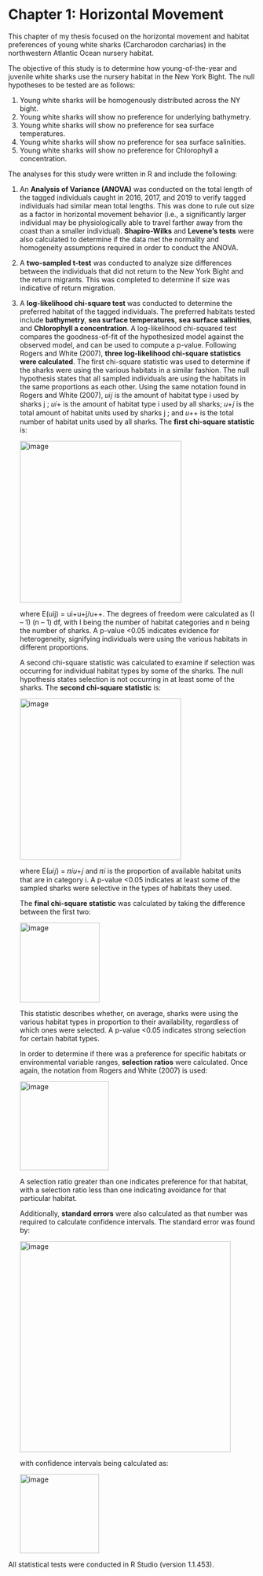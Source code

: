 # Chapter 1: Horizontal Movement

This chapter of my thesis focused on the horizontal movement and habitat preferences of young white sharks (Carcharodon carcharias) in the northwestern Atlantic Ocean nursery habitat.

The objective of this study is to determine how young-of-the-year and juvenile white sharks use the nursery habitat in the New York Bight. The null hypotheses to be tested are as follows:
  1. Young white sharks will be homogenously distributed across the NY bight.
  2. Young white sharks will show no preference for underlying bathymetry.
  3. Young white sharks will show no preference for sea surface temperatures.
  4. Young white sharks will show no preference for sea surface salinities.
  5. Young white sharks will show no preference for Chlorophyll a concentration.
 
The analyses for this study were written in R and include the following:
  1. An **Analysis of Variance (ANOVA)** was conducted on the total length of the tagged individuals caught in 2016, 2017, and 2019 to verify tagged individuals had    similar mean total lengths. This was done to rule out size as a factor in horizontal movement behavior (i.e., a significantly larger individual may be physiologically able to travel farther away from the coast than a smaller individual). **Shapiro-Wilks** and **Levene’s tests** were also calculated to determine if the data met the normality and homogeneity assumptions required in order to conduct the ANOVA.
  
  2. A **two-sampled t-test** was conducted to analyze size differences between the individuals that did not return to the New York Bight and the return migrants. This was completed to determine if size was indicative of return migration.
  
  3. A **log-likelihood chi-square test** was conducted to determine the preferred habitat of the tagged individuals. The preferred habitats tested include **bathymetry**, **sea surface temperatures**, **sea surface salinities**, and **Chlorophyll a concentration**. A log-likelihood chi-squared test compares the goodness-of-fit of the hypothesized model against the observed model, and can be used to compute a p-value. Following Rogers and White (2007), **three log-likelihood chi-square statistics were calculated**. The first chi-square statistic was used to determine if the sharks were using the various habitats in a similar fashion. The null hypothesis states that all sampled individuals are using the habitats in the same proportions as each other. Using the same notation found in Rogers and White (2007), 𝑢𝑖𝑗 is the amount of habitat type i used by sharks j ; 𝑢𝑖+ is the amount of habitat type i used by all sharks; 𝑢+𝑗 is the total amount of habitat units used by sharks j ; and 𝑢++ is the total number of habitat units used by all sharks. The **first chi-square statistic** is:
  
       <img width="329" alt="image" src="https://user-images.githubusercontent.com/99918352/186493896-a529fc22-e1bc-42fd-9afe-49ff4af498bc.png">

     where E(uij) = ui+u+j/u++. The degrees of freedom were calculated as (I – 1) (n – 1) df, with I being the number of habitat categories and n being the number of sharks. A p-value <0.05 indicates evidence for heterogeneity, signifying individuals were using the various habitats in different proportions.

     A second chi-square statistic was calculated to examine if selection was occurring for individual habitat types by some of the sharks. The null hypothesis states selection is not occurring in at least some of the sharks. The **second chi-square statistic** is:
     
     <img width="328" alt="image" src="https://user-images.githubusercontent.com/99918352/186494070-9163db7a-8b68-4a18-88ec-8600c8ee2670.png">

     where E(𝑢𝑖𝑗) = 𝜋𝑖𝑢+𝑗 and 𝜋𝑖 is the proportion of available habitat units that are in category i. A p-value <0.05 indicates at least some of the sampled sharks were selective in the types of habitats they used.
     
     The **final chi-square statistic** was calculated by taking the difference between the first two:
     
     <img width="162" alt="image" src="https://user-images.githubusercontent.com/99918352/186494172-c2f72f6c-89ff-4459-8bc3-35c01eedb126.png">
     
     This statistic describes whether, on average, sharks were using the various habitat types in proportion to their availability, regardless of which ones were selected. A p-value <0.05 indicates strong selection for certain habitat types.
     
     In order to determine if there was a preference for specific habitats or environmental variable ranges, **selection ratios** were calculated. Once again, the notation from Rogers and White (2007) is used:
     
     <img width="181" alt="image" src="https://user-images.githubusercontent.com/99918352/186494262-0a49baa9-2b4b-451c-a5be-fce183e67062.png">
     
     A selection ratio greater than one indicates preference for that habitat, with a selection ratio less than one indicating avoidance for that particular habitat.
     
     Additionally, **standard errors** were also calculated as that number was required to calculate confidence intervals. The standard error was found by:
     
     <img width="429" alt="image" src="https://user-images.githubusercontent.com/99918352/186494345-b851e2d9-2539-4341-a572-5b40fc04af4f.png">
     
     with confidence intervals being calculated as:
     
     <img width="161" alt="image" src="https://user-images.githubusercontent.com/99918352/186494402-31642f99-842a-44c8-b3b4-586c71cc00d5.png">

All statistical tests were conducted in R Studio (version 1.1.453).
     
     
